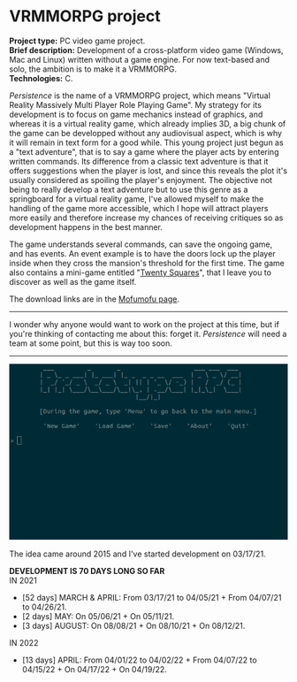 # VRMMORPG project

**Project type:** PC video game project.  
**Brief description:** Development of a cross-platform video game (Windows, Mac and Linux) written without a game engine. For now text-based and solo, the ambition is to make it a VRMMORPG.  
**Technologies:** C.  

*Persistence* is the name of a VRMMORPG project, which means "Virtual Reality Massively Multi Player Role Playing Game". My strategy for its development is to focus on game mechanics instead of graphics, and whereas it is a virtual reality game, which already implies 3D, a big chunk of the game can be developped without any audiovisual aspect, which is why it will remain in text form for a good while. This young project just begun as a "text adventure", that is to say a game where the player acts by entering written commands. Its difference from a classic text adventure is that it offers suggestions when the player is lost, and since this reveals the plot it's usually considered as spoiling the player's enjoyment. The objective not being to really develop a text adventure but to use this genre as a springboard for a virtual reality game, I've allowed myself to make the handling of the game more accessible, which I hope will attract players more easily and therefore increase my chances of receiving critiques so as development happens in the best manner.  

The game understands several commands, can save the ongoing game, and has events. An event example is to have the doors lock up the player inside when they cross the mansion's threshold for the first time. The game also contains a mini-game entitled "[Twenty Squares](https://github.com/TheLycorisRadiata/game_twentysquares)", that I leave you to discover as well as the game itself.  

The download links are in the [Mofumofu page](https://www.mofumofustudios.com/works/product/69d0e853).  

---

I wonder why anyone would want to work on the project at this time, but if you're thinking of contacting me about this: forget it. *Persistence* will need a team at some point, but this is way too soon.

---

![](./ingame_screenshot.png)

The idea came around 2015 and I've started development on 03/17/21.

**DEVELOPMENT IS 70 DAYS LONG SO FAR**  
IN 2021
- [52 days] MARCH & APRIL: From 03/17/21 to 04/05/21 + From 04/07/21 to 04/26/21.
- [2 days] MAY: On 05/06/21 + On 05/11/21.
- [3 days] AUGUST: On 08/08/21 + On 08/10/21 + On 08/12/21.

IN 2022
- [13 days] APRIL: From 04/01/22 to 04/02/22 + From 04/07/22 to 04/15/22 + On 04/17/22 + On 04/19/22.

